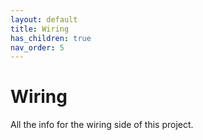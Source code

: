 ```yaml
---
layout: default
title: Wiring
has_children: true
nav_order: 5
---
```


# Wiring

All the info for the wiring side of this project.

